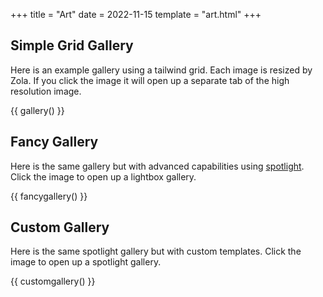 +++
title = "Art"
date = 2022-11-15
template = "art.html"
+++

## Simple Grid Gallery

Here is an example gallery using a tailwind grid. Each image is resized by Zola. If you click the image it will open up a separate tab of the high resolution image.

{{ gallery() }}

## Fancy Gallery

Here is the same gallery but with advanced capabilities using [spotlight](https://nextapps-de.github.io/spotlight/). Click the image to open up a lightbox gallery.

{{ fancygallery() }}


## Custom Gallery

Here is the same spotlight gallery but with custom templates. Click the image to open up a spotlight gallery.

{{ customgallery() }}


